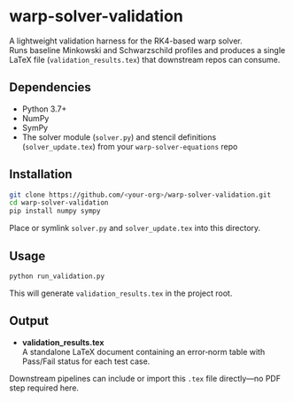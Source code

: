 # warp-solver-validation

A lightweight validation harness for the RK4-based warp solver.  
Runs baseline Minkowski and Schwarzschild profiles and produces a single LaTeX file (`validation_results.tex`) that downstream repos can consume.

## Dependencies

- Python 3.7+  
- NumPy  
- SymPy  
- The solver module (`solver.py`) and stencil definitions (`solver_update.tex`) from your `warp-solver-equations` repo

## Installation

```bash
git clone https://github.com/<your-org>/warp-solver-validation.git
cd warp-solver-validation
pip install numpy sympy
```

Place or symlink `solver.py` and `solver_update.tex` into this directory.

## Usage

```bash
python run_validation.py
```

This will generate `validation_results.tex` in the project root.

## Output

-   **validation\_results.tex**  
    A standalone LaTeX document containing an error‐norm table with Pass/Fail status for each test case.
    

Downstream pipelines can include or import this `.tex` file directly—no PDF step required here.

